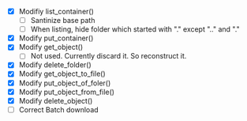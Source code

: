 - [x] Modifiy list_container()
    - [ ] Santinize base path
    - [ ] When listing, hide folder which started with "." except ".." and "."
- [x] Modify put_container()
- [x] Modify get_object()
    - [ ] Not used. Currently discard it. So reconstruct it.
- [x] Modify delete_folder()
- [x] Modify get_object_to_file()
- [x] Modify put_object_of_foler()
- [x] Modify put_object_from_file()
- [x] Modify delete_object()
- [ ] Correct Batch download

